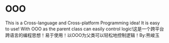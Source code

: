 # OOO
This is a Cross-language and Cross-platform Programming idea! It is easy to use! With OOO as the parent class can easily control logic!这是一个跨平台跨语言的编程思想！易于使用！以OOO为父类可以轻松地控制逻辑！By:熊峻玉
